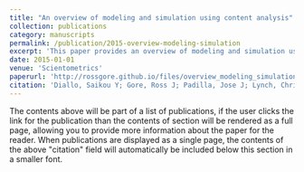```yaml
---
title: "An overview of modeling and simulation using content analysis"
collection: publications
category: manuscripts
permalink: /publication/2015-overview-modeling-simulation
excerpt: 'This paper provides an overview of modeling and simulation using content analysis techniques, offering insights into trends and patterns in the field.'
date: 2015-01-01
venue: 'Scientometrics'
paperurl: 'http://rossgore.github.io/files/overview_modeling_simulation.pdf'
citation: 'Diallo, Saikou Y; Gore, Ross J; Padilla, Jose J; Lynch, Christopher J. (2015). "An overview of modeling and simulation using content analysis". <i>Scientometrics</i>. 103, 977-1002.'
---
```

The contents above will be part of a list of publications, if the user clicks the link for the publication than the contents of section will be rendered as a full page, allowing you to provide more information about the paper for the reader. When publications are displayed as a single page, the contents of the above "citation" field will automatically be included below this section in a smaller font.